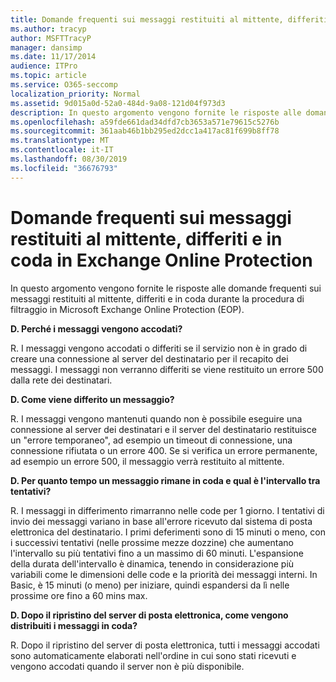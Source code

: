 ```yaml
---
title: Domande frequenti sui messaggi restituiti al mittente, differiti e in coda in EOP
ms.author: tracyp
author: MSFTTracyP
manager: dansimp
ms.date: 11/17/2014
audience: ITPro
ms.topic: article
ms.service: O365-seccomp
localization_priority: Normal
ms.assetid: 9d015a0d-52a0-484d-9a08-121d04f973d3
description: In questo argomento vengono fornite le risposte alle domande frequenti sui messaggi restituiti al mittente, differiti e in coda durante la procedura di filtraggio in Microsoft Exchange Online Protection (EOP).
ms.openlocfilehash: a59fde661dad34dfd7cb3653a571e79615c5276b
ms.sourcegitcommit: 361aab46b1bb295ed2dcc1a417ac81f699b8ff78
ms.translationtype: MT
ms.contentlocale: it-IT
ms.lasthandoff: 08/30/2019
ms.locfileid: "36676793"
---
```

# <a name="eop-queued-deferred-and-bounced-messages-faq"></a>Domande frequenti sui messaggi restituiti al mittente, differiti e in coda in Exchange Online Protection

In questo argomento vengono fornite le risposte alle domande frequenti sui messaggi restituiti al mittente, differiti e in coda durante la procedura di filtraggio in Microsoft Exchange Online Protection (EOP).
  
 **D. Perché i messaggi vengono accodati?**
  
R. I messaggi vengono accodati o differiti se il servizio non è in grado di creare una connessione al server del destinatario per il recapito dei messaggi. I messaggi non verranno differiti se viene restituito un errore 500 dalla rete dei destinatari.
  
 **D. Come viene differito un messaggio?**
  
R. I messaggi vengono mantenuti quando non è possibile eseguire una connessione al server dei destinatari e il server del destinatario restituisce un "errore temporaneo", ad esempio un timeout di connessione, una connessione rifiutata o un errore 400. Se si verifica un errore permanente, ad esempio un errore 500, il messaggio verrà restituito al mittente.
  
 **D. Per quanto tempo un messaggio rimane in coda e qual è l'intervallo tra tentativi?**
  
R. I messaggi in differimento rimarranno nelle code per 1 giorno. I tentativi di invio dei messaggi variano in base all'errore ricevuto dal sistema di posta elettronica del destinatario. I primi deferimenti sono di 15 minuti o meno, con i successivi tentativi (nelle prossime mezze dozzine) che aumentano l'intervallo su più tentativi fino a un massimo di 60 minuti. L'espansione della durata dell'intervallo è dinamica, tenendo in considerazione più variabili come le dimensioni delle code e la priorità dei messaggi interni. In Basic, è 15 minuti (o meno) per iniziare, quindi espandersi da lì nelle prossime ore fino a 60 mins max.
  
 **D. Dopo il ripristino del server di posta elettronica, come vengono distribuiti i messaggi in coda?**
  
R. Dopo il ripristino del server di posta elettronica, tutti i messaggi accodati sono automaticamente elaborati nell'ordine in cui sono stati ricevuti e vengono accodati quando il server non è più disponibile.  
